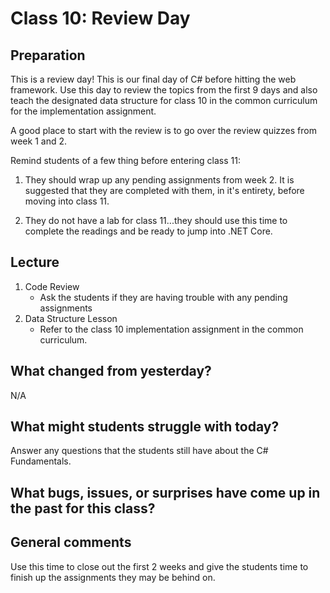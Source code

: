 # Class 10: Review Day

## Preparation
This is a review day! This is our final day of C# before hitting the web framework. Use this day to review the topics from the first 9 days and also teach the designated data structure for class 10 in the common curriculum for the implementation assignment. 

A good place to start with the review is to go over the review quizzes from week 1 and 2. 

Remind students of a few thing before entering class 11:
1. They should wrap up any pending assignments from week 2. It is suggested that they are completed with them, in it's entirety, before moving into class 11. 

2. They do not have a lab for class 11...they should use this time to complete the readings and be ready to jump into .NET Core. 

## Lecture
1. Code Review
   - Ask the students if they are having trouble with any pending assignments
2. Data Structure Lesson
   - Refer to the class 10 implementation assignment in the common curriculum.

## What changed from yesterday? 
N/A

## What might students struggle with today?  
Answer any questions that the students still have about the C# Fundamentals.

## What bugs, issues, or surprises have come up in the past for this class?

## General comments
Use this time to close out the first 2 weeks and give the students time to finish up the assignments they may be behind on. 